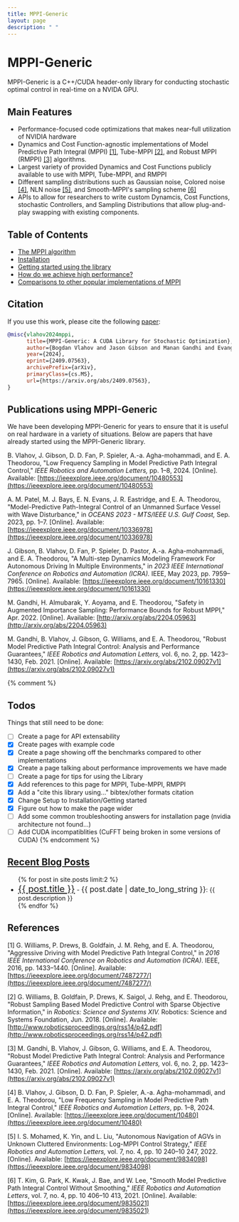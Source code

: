 ```yaml
---
title: MPPI-Generic
layout: page
description: " "
---
```

# MPPI-Generic

MPPI-Generic is a C++/CUDA header-only library for conducting stochastic optimal control in real-time on a NVIDA GPU.

## Main Features

* Performance-focused code optimizations that makes near-full utilization of NVIDIA hardware
* Dynamics and Cost Function-agnostic implementations of Model Predictive Path Integral (MPPI) [[1]](#1), Tube-MPPI [[2]](@2), and Robust MPPI (RMPPI) [[3]](#3) algorithms.
* Largest variety of provided Dynamics and Cost Functions publicly available to use with MPPI, Tube-MPPI, and RMPPI
* Different sampling distributions such as Gaussian noise, Colored noise [[4]](#4), NLN noise [[5]](#5), and Smooth-MPPI's sampling scheme [[6]](#6)
* APIs to allow for researchers to write custom Dynamcis, Cost Functions, stochastic Controllers, and Sampling Distributions
that allow plug-and-play swapping with existing components.

## Table of Contents

* [The MPPI algorithm](docs/mppi.md)
* [Installation](docs/setup.md)
* [Getting started using the library](examples.md)
* [How do we achieve high performance?](docs/performance.md)
* [Comparisons to other popular implementations of MPPI](docs/benchmarks.md)

## Citation
If you use this work, please cite the following [paper](https://arxiv.org/abs/2409.07563):
```BibTex
@misc{vlahov2024mppi,
      title={MPPI-Generic: A CUDA Library for Stochastic Optimization},
      author={Bogdan Vlahov and Jason Gibson and Manan Gandhi and Evangelos A. Theodorou},
      year={2024},
      eprint={2409.07563},
      archivePrefix={arXiv},
      primaryClass={cs.MS},
      url={https://arxiv.org/abs/2409.07563},
}
```


## Publications using MPPI-Generic
We have been developing MPPI-Generic for years to ensure that it is useful on real hardware in a variety of situations.
Below are papers that have already started using the MPPI-Generic library.

B. Vlahov, J. Gibson, D. D. Fan, P. Spieler, A.-a. Agha-mohammadi, and E. A. Theodorou,
"Low Frequency Sampling in Model Predictive Path Integral Control,"
*IEEE Robotics and Automation Letters,* pp. 1–8, 2024. [Online].
Available: [https://ieeexplore.ieee.org/document/10480553](https://ieeexplore.ieee.org/document/10480553)

A. M. Patel, M. J. Bays, E. N. Evans, J. R. Eastridge, and E. A. Theodorou,
"Model-Predictive Path-Integral Control of an Unmanned Surface Vessel with Wave
Disturbance," in *OCEANS 2023 - MTS/IEEE U.S. Gulf Coast,* Sep. 2023, pp. 1–7. [Online].
Available: [https://ieeexplore.ieee.org/document/10336978](https://ieeexplore.ieee.org/document/10336978)

J. Gibson, B. Vlahov, D. Fan, P. Spieler, D. Pastor, A.-a. Agha-mohammadi, and E. A. Theodorou,
"A Multi-step Dynamics Modeling Framework For Autonomous Driving In Multiple Environments,"
in *2023 IEEE International Conference on Robotics and Automation (ICRA).*
IEEE, May 2023, pp. 7959–7965. [Online].
Available: [https://ieeexplore.ieee.org/document/10161330](https://ieeexplore.ieee.org/document/10161330)

M. Gandhi, H. Almubarak, Y. Aoyama, and E. Theodorou,
"Safety in Augmented Importance Sampling: Performance Bounds for Robust MPPI,"
Apr. 2022. [Online].
Available: [http://arxiv.org/abs/2204.05963](http://arxiv.org/abs/2204.05963)

M. Gandhi, B. Vlahov, J. Gibson, G. Williams, and E. A. Theodorou,
"Robust Model Predictive Path Integral Control: Analysis and Performance Guarantees,"
*IEEE Robotics and Automation Letters,* vol. 6, no. 2, pp. 1423–1430, Feb. 2021. [Online].
Available: [https://arxiv.org/abs/2102.09027v1](https://arxiv.org/abs/2102.09027v1)

{% comment %}
## Todos
Things that still need to be done:
- [ ] Create a page for API extensability
- [x] Create pages with example code
- [x] Create a page showing off the benchmarks compared to other implementations
- [x] Create a page talking about performance improvements we have made
- [ ] Create a page for tips for using the Library
- [x] Add references to this page for MPPI, Tube-MPPI, RMPPI
- [x] Add a "cite this library using..." bibtex/other formats citation
- [x] Change Setup to Installation/Getting started
- [x]  Figure out how to make the page wider
- [ ] Add some common troubleshooting answers for installation page (nvidia architecture not found...)
- [ ] Add CUDA incompatiblities (CuFFT being broken in some versions of CUDA)
{% endcomment %}

## [Recent Blog Posts](docs/blog)
<ul>
  {% for post in site.posts limit:2 %}
    <li>
    <big><big><a href="{{ post.url }}">{{ post.title }}</a></big></big> -
    <big><time datetime="{{ post.date | date: "%Y-%m-%d"}}">{{ post.date | date_to_long_string }}</time></big>:
    {{ post.description }}
    </li>
  {% endfor %}
</ul>

## References
<a id="1">[1]</a>
G. Williams, P. Drews, B. Goldfain, J. M. Rehg, and E. A. Theodorou,
"Aggressive Driving with Model Predictive Path Integral Control," in _2016 IEEE
International Conference on Robotics and Automation (ICRA)_. IEEE, 2016, pp. 1433–1440. [Online].
Available: [https://ieeexplore.ieee.org/document/7487277/](https://ieeexplore.ieee.org/document/7487277/)

<a id="2">[2]</a>
G. Williams, B. Goldfain, P. Drews, K. Saigol, J. Rehg,
and E. Theodorou, "Robust Sampling Based Model
Predictive Control with Sparse Objective Information," in
_Robotics: Science and Systems XIV._ Robotics: Science
and Systems Foundation, Jun. 2018. [Online]. Available:
[http://www.roboticsproceedings.org/rss14/p42.pdf](http://www.roboticsproceedings.org/rss14/p42.pdf)

<a id="3">[3]</a>
M. Gandhi, B. Vlahov, J. Gibson, G. Williams,
and E. A. Theodorou, "Robust Model Predictive Path
Integral Control: Analysis and Performance Guarantees,"
_IEEE Robotics and Automation Letters,_ vol. 6, no. 2,
pp. 1423–1430, Feb. 2021. [Online]. Available:
[https://arxiv.org/abs/2102.09027v1](https://arxiv.org/abs/2102.09027v1)


<a id="4">[4]</a>
B. Vlahov, J. Gibson, D. D. Fan, P. Spieler, A.-a. Agha-mohammadi, and E. A. Theodorou,
"Low Frequency Sampling in Model Predictive Path Integral
Control," *IEEE Robotics and Automation Letters*, pp. 1–8, 2024. [Online]. Available:
[https://ieeexplore.ieee.org/document/10480](https://ieeexplore.ieee.org/document/10480)

<a id="5">[5]</a>
I. S. Mohamed, K. Yin, and L. Liu,
"Autonomous Navigation of AGVs in Unknown Cluttered Environments:
Log-MPPI Control Strategy," *IEEE Robotics and Automation Letters,*
vol. 7, no. 4, pp. 10 240–10 247, 2022. [Online]. Available:
[https://ieeexplore.ieee.org/document/9834098](https://ieeexplore.ieee.org/document/9834098)

<a id="6">[6]</a>
T. Kim, G. Park, K. Kwak, J. Bae, and W. Lee,
"Smooth Model Predictive Path Integral Control Without Smoothing,"
*IEEE Robotics and Automation Letters*, vol. 7, no. 4, pp. 10 406–10 413, 2021. [Online]. Available:
[https://ieeexplore.ieee.org/document/9835021](https://ieeexplore.ieee.org/document/9835021)
